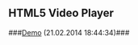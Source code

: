 ## HTML5 Video Player ##

###[Demo](http://kuznetsovanton.ru/games/videoapi/) (21.02.2014 18:44:34)###